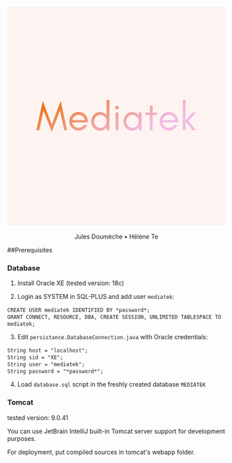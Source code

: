 <div style="text-align:center">
    <img src="git-assets/profile.png" alt="Mediatek"/>
    <p>Jules Doumèche • Hélène Te</p>
</div>

##Prerequisites

### Database

1. Install Oracle XE (tested version: 18c)

2. Login as SYSTEM in SQL-PLUS and add user `mediatek`:
```
CREATE USER mediatek IDENTIFIED BY *password*;
GRANT CONNECT, RESOURCE, DBA, CREATE SESSION, UNLIMITED TABLESPACE TO mediatek;
```
3. Edit `persistance.DatabaseConnection.java` with Oracle credentials:
```
String host = "localhost";
String sid = "XE";
String user = "mediatek";
String password = "*password*";
```
4. Load `database.sql` script in the freshly created database `MEDIATEK`

### Tomcat
    
tested version: 9.0.41

You can use JetBrain IntelliJ built-in Tomcat server support for development purposes.

For deployment, put compiled sources in tomcat's webapp folder.